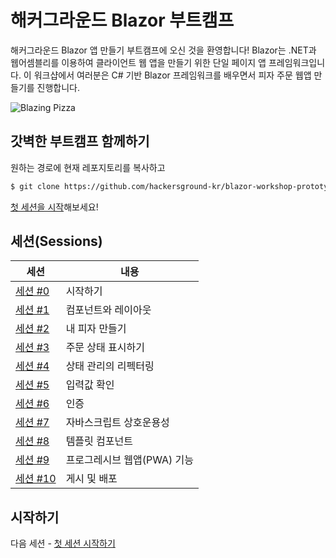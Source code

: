 # 해커그라운드 Blazor 부트캠프

해커그라운드 Blazor 앱 만들기 부트캠프에 오신 것을 환영합니다! Blazor는 .NET과 웹어셈블리를 이용하여 클라이언트 웹 앱을 만들기 위한 단일 페이지 앱 프레임워크입니다. 이 워크샵에서 여러분은 C# 기반 Blazor 프레임워크를 배우면서 피자 주문 웹앱 만들기를 진행합니다.   

![Blazing Pizza](https://user-images.githubusercontent.com/1874516/77244515-c889ce00-6bd2-11ea-9a45-47452c084464.png)

## 갓벽한 부트캠프 함께하기

원하는 경로에 현재 레포지토리를 복사하고
```bash
$ git clone https://github.com/hackersground-kr/blazor-workshop-prototype.git
```
[첫 세션을 시작](/docs/00-get-started.md)해보세요!   

## 세션(Sessions)

| 세션 | 내용 |
| ----- | ---- |
| [세션 #0](/docs/00-get-started.md) | 시작하기 |
| [세션 #1](/docs/01-components-and-layout.md) | 컴포넌트와 레이아웃 |
| [세션 #2](/docs/02-customize-a-pizza.md) | 내 피자 만들기  |
| [세션 #3](/docs/03-show-order-status.md) | 주문 상태 표시하기 |
| [세션 #4](/docs/04-refactor-state-management.md) | 상태 관리의 리펙터링 |
| [세션 #5](/docs/05-checkout-with-validation.md) | 입력값 확인 |
| [세션 #6](/docs/06-authentication-and-authorization.md) | 인증 |
| [세션 #7](/docs/07-javascript-interop.md) | 자바스크립트 상호운용성 |
| [세션 #8](/docs/08-templated-components.md) | 템플릿 컴포넌트 |
| [세션 #9](/docs/09-progressive-web-app.md) | 프로그레시브 웹앱(PWA) 기능 |
| [세션 #10](/docs/10-publish-and-deploy.md) | 게시 및 배포 |


## 시작하기
다음 세션 - [첫 세션 시작하기](/docs/00-get-started.md)